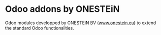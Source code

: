 Odoo addons by ONESTEiN
=================================

Odoo modules developped by ONESTEiN BV (www.onestein.eu) to extend the standard Odoo functionalities.

